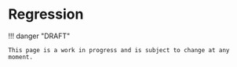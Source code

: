 # Regression

!!! danger "DRAFT"

    This page is a work in progress and is subject to change at any moment.
